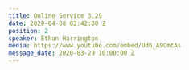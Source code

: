 ```yaml
---
title: Online Service 3.29
date: 2020-04-08 02:42:00 Z
position: 2
speaker: Ethan Harrington
media: https://www.youtube.com/embed/Ud6_A9CmtAs
message_date: 2020-03-29 10:00:00 Z
---
```


